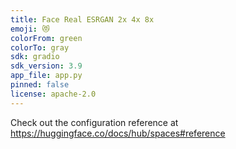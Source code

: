 ```yaml
---
title: Face Real ESRGAN 2x 4x 8x
emoji: 😻
colorFrom: green
colorTo: gray
sdk: gradio
sdk_version: 3.9
app_file: app.py
pinned: false
license: apache-2.0
---
```


Check out the configuration reference at https://huggingface.co/docs/hub/spaces#reference
